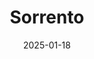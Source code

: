 ---
title: Sorrento
address: 110 boulevard de Sébastopol, 75003 Paris
date: 2025-01-18
ratings:
- 4
foodtags:
- italien
- pizza
countrycodes:
- ITA
cover: DSC04776
---